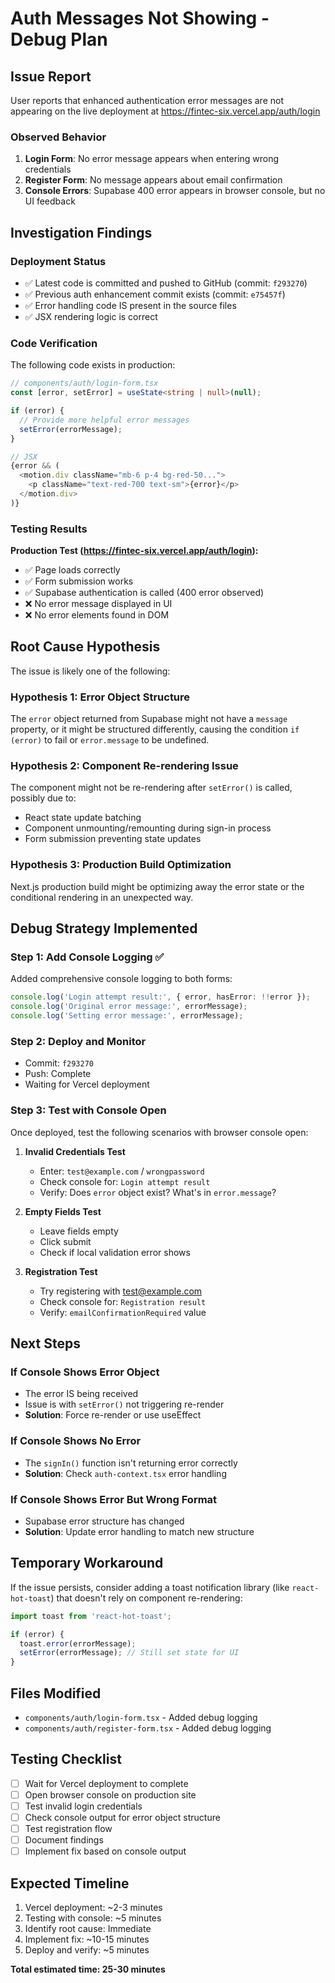 # Auth Messages Not Showing - Debug Plan

## Issue Report
User reports that enhanced authentication error messages are not appearing on the live deployment at https://fintec-six.vercel.app/auth/login

### Observed Behavior
1. **Login Form**: No error message appears when entering wrong credentials
2. **Register Form**: No message appears about email confirmation
3. **Console Errors**: Supabase 400 error appears in browser console, but no UI feedback

## Investigation Findings

### Deployment Status
- ✅ Latest code is committed and pushed to GitHub (commit: `f293270`)
- ✅ Previous auth enhancement commit exists (commit: `e75457f`)
- ✅ Error handling code IS present in the source files
- ✅ JSX rendering logic is correct

### Code Verification
The following code exists in production:
```typescript
// components/auth/login-form.tsx
const [error, setError] = useState<string | null>(null);

if (error) {
  // Provide more helpful error messages
  setError(errorMessage);
}

// JSX
{error && (
  <motion.div className="mb-6 p-4 bg-red-50...">
    <p className="text-red-700 text-sm">{error}</p>
  </motion.div>
)}
```

### Testing Results
**Production Test (https://fintec-six.vercel.app/auth/login):**
- ✅ Page loads correctly
- ✅ Form submission works
- ✅ Supabase authentication is called (400 error observed)
- ❌ No error message displayed in UI
- ❌ No error elements found in DOM

## Root Cause Hypothesis

The issue is likely one of the following:

### Hypothesis 1: Error Object Structure
The `error` object returned from Supabase might not have a `message` property, or it might be structured differently, causing the condition `if (error)` to fail or `error.message` to be undefined.

### Hypothesis 2: Component Re-rendering Issue
The component might not be re-rendering after `setError()` is called, possibly due to:
- React state update batching
- Component unmounting/remounting during sign-in process
- Form submission preventing state updates

### Hypothesis 3: Production Build Optimization
Next.js production build might be optimizing away the error state or the conditional rendering in an unexpected way.

## Debug Strategy Implemented

### Step 1: Add Console Logging ✅
Added comprehensive console logging to both forms:
```typescript
console.log('Login attempt result:', { error, hasError: !!error });
console.log('Original error message:', errorMessage);
console.log('Setting error message:', errorMessage);
```

### Step 2: Deploy and Monitor
- Commit: `f293270`
- Push: Complete
- Waiting for Vercel deployment

### Step 3: Test with Console Open
Once deployed, test the following scenarios with browser console open:

1. **Invalid Credentials Test**
   - Enter: `test@example.com` / `wrongpassword`
   - Check console for: `Login attempt result`
   - Verify: Does `error` object exist? What's in `error.message`?

2. **Empty Fields Test**
   - Leave fields empty
   - Click submit
   - Check if local validation error shows

3. **Registration Test**
   - Try registering with test@example.com
   - Check console for: `Registration result`
   - Verify: `emailConfirmationRequired` value

## Next Steps

### If Console Shows Error Object
- The error IS being received
- Issue is with `setError()` not triggering re-render
- **Solution**: Force re-render or use useEffect

### If Console Shows No Error
- The `signIn()` function isn't returning error correctly
- **Solution**: Check `auth-context.tsx` error handling

### If Console Shows Error But Wrong Format
- Supabase error structure has changed
- **Solution**: Update error handling to match new structure

## Temporary Workaround

If the issue persists, consider adding a toast notification library (like `react-hot-toast`) that doesn't rely on component re-rendering:

```typescript
import toast from 'react-hot-toast';

if (error) {
  toast.error(errorMessage);
  setError(errorMessage); // Still set state for UI
}
```

## Files Modified
- `components/auth/login-form.tsx` - Added debug logging
- `components/auth/register-form.tsx` - Added debug logging

## Testing Checklist
- [ ] Wait for Vercel deployment to complete
- [ ] Open browser console on production site
- [ ] Test invalid login credentials
- [ ] Check console output for error object structure
- [ ] Test registration flow
- [ ] Document findings
- [ ] Implement fix based on console output

## Expected Timeline
1. Vercel deployment: ~2-3 minutes
2. Testing with console: ~5 minutes
3. Identify root cause: Immediate
4. Implement fix: ~10-15 minutes
5. Deploy and verify: ~5 minutes

**Total estimated time: 25-30 minutes**



